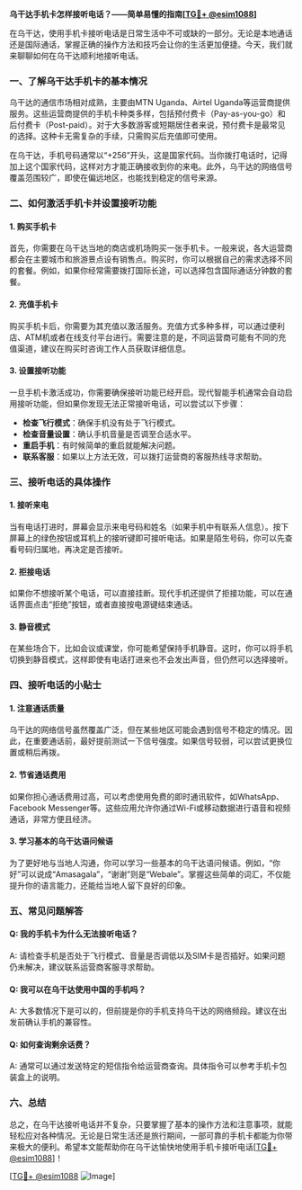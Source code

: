 **乌干达手机卡怎样接听电话？——简单易懂的指南[[TG💪+ @esim1088](https://t.me/s/esim1088)]**

在乌干达，使用手机卡接听电话是日常生活中不可或缺的一部分。无论是本地通话还是国际通话，掌握正确的操作方法和技巧会让你的生活更加便捷。今天，我们就来聊聊如何在乌干达顺利地接听电话。

### 一、了解乌干达手机卡的基本情况

乌干达的通信市场相对成熟，主要由MTN Uganda、Airtel Uganda等运营商提供服务。这些运营商提供的手机卡种类多样，包括预付费卡（Pay-as-you-go）和后付费卡（Post-paid）。对于大多数游客或短期居住者来说，预付费卡是最常见的选择。这种卡无需复杂的手续，只需购买后充值即可使用。

在乌干达，手机号码通常以“+256”开头，这是国家代码。当你拨打电话时，记得加上这个国家代码，这样对方才能正确接收到你的来电。此外，乌干达的网络信号覆盖范围较广，即使在偏远地区，也能找到稳定的信号来源。

### 二、如何激活手机卡并设置接听功能

#### 1. 购买手机卡

首先，你需要在乌干达当地的商店或机场购买一张手机卡。一般来说，各大运营商都会在主要城市和旅游景点设有销售点。购买时，你可以根据自己的需求选择不同的套餐。例如，如果你经常需要拨打国际长途，可以选择包含国际通话分钟数的套餐。

#### 2. 充值手机卡

购买手机卡后，你需要为其充值以激活服务。充值方式多种多样，可以通过便利店、ATM机或者在线支付平台进行。需要注意的是，不同运营商可能有不同的充值渠道，建议在购买时咨询工作人员获取详细信息。

#### 3. 设置接听功能

一旦手机卡激活成功，你需要确保接听功能已经开启。现代智能手机通常会自动启用接听功能，但如果你发现无法正常接听电话，可以尝试以下步骤：

- **检查飞行模式**：确保手机没有处于飞行模式。
- **检查音量设置**：确认手机音量是否调至合适水平。
- **重启手机**：有时候简单的重启就能解决问题。
- **联系客服**：如果以上方法无效，可以拨打运营商的客服热线寻求帮助。

### 三、接听电话的具体操作

#### 1. 接听来电

当有电话打进时，屏幕会显示来电号码和姓名（如果手机中有联系人信息）。按下屏幕上的绿色按钮或耳机上的接听键即可接听电话。如果是陌生号码，你可以先查看号码归属地，再决定是否接听。

#### 2. 拒接电话

如果你不想接听某个电话，可以直接挂断。现代手机还提供了拒接功能，可以在通话界面点击“拒绝”按钮，或者直接按电源键结束通话。

#### 3. 静音模式

在某些场合下，比如会议或课堂，你可能希望保持手机静音。这时，你可以将手机切换到静音模式，这样即使有电话打进来也不会发出声音，但仍然可以选择接听。

### 四、接听电话的小贴士

#### 1. 注意通话质量

乌干达的网络信号虽然覆盖广泛，但在某些地区可能会遇到信号不稳定的情况。因此，在重要通话前，最好提前测试一下信号强度。如果信号较弱，可以尝试更换位置或稍后再拨。

#### 2. 节省通话费用

如果你担心通话费用过高，可以考虑使用免费的即时通讯软件，如WhatsApp、Facebook Messenger等。这些应用允许你通过Wi-Fi或移动数据进行语音和视频通话，非常方便且经济。

#### 3. 学习基本的乌干达语问候语

为了更好地与当地人沟通，你可以学习一些基本的乌干达语问候语。例如，“你好”可以说成“Amasagala”，“谢谢”则是“Webale”。掌握这些简单的词汇，不仅能提升你的语言能力，还能给当地人留下良好的印象。

### 五、常见问题解答

#### Q: 我的手机卡为什么无法接听电话？

A: 请检查手机是否处于飞行模式、音量是否调低以及SIM卡是否插好。如果问题仍未解决，建议联系运营商客服寻求帮助。

#### Q: 我可以在乌干达使用中国的手机吗？

A: 大多数情况下是可以的，但前提是你的手机支持乌干达的网络频段。建议在出发前确认手机的兼容性。

#### Q: 如何查询剩余话费？

A: 通常可以通过发送特定的短信指令给运营商查询。具体指令可以参考手机卡包装盒上的说明。

### 六、总结

总之，在乌干达接听电话并不复杂，只要掌握了基本的操作方法和注意事项，就能轻松应对各种情况。无论是日常生活还是旅行期间，一部可靠的手机卡都能为你带来极大的便利。希望本文能帮助你在乌干达愉快地使用手机卡接听电话[[TG💪+ @esim1088](https://t.me/s/esim1088)]！

[[TG💪+ @esim1088](https://t.me/s/esim1088) ![Image](https://i.postimg.cc/4NQfJmqS/Snipaste-2025-05-13-00-14-12.png)]